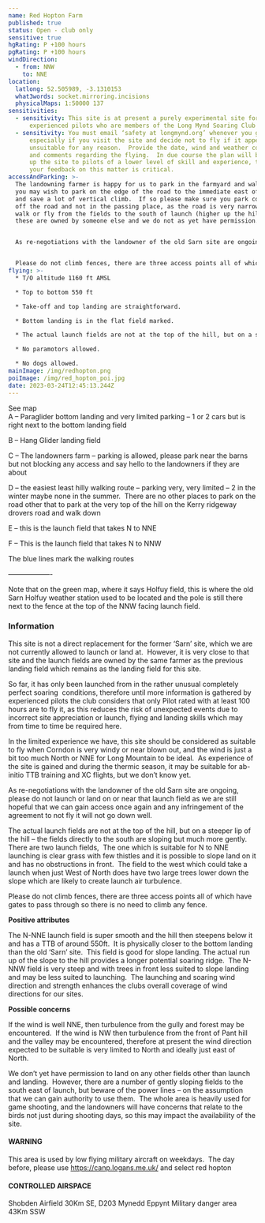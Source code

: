 ```yaml
---
name: Red Hopton Farm
published: true
status: Open - club only
sensitive: true
hgRating: P +100 hours
pgRating: P +100 hours
windDirection:
  - from: NNW
    to: NNE
location:
  latlong: 52.505989, -3.1310153
  what3words: socket.mirroring.incisions
  physicalMaps: 1:50000 137
sensitivities:
  - sensitivity: This site is at present a purely experimental site for highly
      experienced pilots who are members of the Long Mynd Soaring Club only
  - sensitivity: You must email ‘safety at longmynd.org’ whenever you go there,
      especially if you visit the site and decide not to fly if it appears
      unsuitable for any reason.  Provide the date, wind and weather conditions
      and comments regarding the flying.  In due course the plan will be to open
      up the site to pilots of a lower level of skill and experience, therefore
      your feedback on this matter is critical.
accessAndParking: >-
  The landowning farmer is happy for us to park in the farmyard and walk up, or
  you may wish to park on the edge of the road to the immediate east of launch
  and save a lot of vertical climb.  If so please make sure you park completely
  off the road and not in the passing place, as the road is very narrow.  Do not
  walk or fly from the fields to the south of launch (higher up the hill), as
  these are owned by someone else and we do not as yet have permission.


  As re-negotiations with the landowner of the old Sarn site are ongoing, please do not launch or land on or near that launch field as we are still hopeful that we can gain access once again and any infringement of the agreement to not fly it will not go down well.


  Please do not climb fences, there are three access points all of which have gates to pass through so there is no need to climb any fence.
flying: >-
  * T/O altitude 1160 ft AMSL

  * Top to bottom 550 ft

  * Take-off and top landing are straightforward.

  * Bottom landing is in the flat field marked.

  * The actual launch fields are not at the top of the hill, but on a steeper lip of the hill – the fields directly to the south are sloping but much more gently.  There are two launch fields,  The one which is suitable for N to NNE launching is clear grass with few thistles and it is possible to slope land on it and has no obstructions in front.  The field to the west which could take a launch when just West of North does have two large trees lower down the slope which are likely to create launch air turbulence.

  * No paramotors allowed.

  * No dogs allowed.
mainImage: /img/redhopton.png
poiImage: /img/red_hopton_poi.jpg
date: 2023-03-24T12:45:13.244Z
---
```


See map\
A – Paraglider bottom landing and very limited parking – 1 or 2 cars but is right next to the bottom landing field

B – Hang Glider landing field

C – The landowners farm – parking is allowed, please park near the barns but not blocking any access and say hello to the landowners if they are about

D – the easiest least hilly walking route – parking very, very limited – 2 in the winter maybe none in the summer.  There are no other places to park on the road other that to park at the very top of the hill on the Kerry ridgeway drovers road and walk down

E – this is the launch field that takes N to NNE

F – This is the launch field that takes N to NNW

The blue lines mark the walking routes

——————-

Note that on the green map, where it says Holfuy field, this is where the old Sarn Holfuy weather station used to be located and the pole is still there next to the fence at the top of the NNW facing launch field.

### Information

This site is not a direct replacement for the former ‘Sarn’ site, which we are not currently allowed to launch or land at.  However, it is very close to that site and the launch fields are owned by the same farmer as the previous landing field which remains as the landing field for this site.

So far, it has only been launched from in the rather unusual completely perfect soaring  conditions, therefore until more information is gathered by experienced pilots the club considers that only Pilot rated with at least 100 hours are to fly it, as this reduces the risk of unexpected events due to incorrect site appreciation or launch, flying and landing skills which may from time to time be required here.

In the limited experience we have, this site should be considered as suitable to fly when Corndon is very windy or near blown out, and the wind is just a bit too much North or NNE for Long Mountain to be ideal.  As experience of the site is gained and during the thermic season, it may be suitable for ab-initio TTB training and XC flights, but we don’t know yet.

As re-negotiations with the landowner of the old Sarn site are ongoing, please do not launch or land on or near that launch field as we are still hopeful that we can gain access once again and any infringement of the agreement to not fly it will not go down well.

The actual launch fields are not at the top of the hill, but on a steeper lip of the hill – the fields directly to the south are sloping but much more gently.  There are two launch fields,  The one which is suitable for N to NNE launching is clear grass with few thistles and it is possible to slope land on it and has no obstructions in front.  The field to the west which could take a launch when just West of North does have two large trees lower down the slope which are likely to create launch air turbulence.

Please do not climb fences, there are three access points all of which have gates to pass through so there is no need to climb any fence.

**Positive attributes**

The N-NNE launch field is super smooth and the hill then steepens below it and has a TTB of around 550ft.  It is physically closer to the bottom landing than the old ‘Sarn’ site.  This field is good for slope landing. The actual run up of the slope to the hill provides a longer potential soaring ridge.  The N-NNW field is very steep and with trees in front less suited to slope landing and may be less suited to launching.  The launching and soaring wind direction and strength enhances the clubs overall coverage of wind directions for our sites.

**Possible concerns**

If the wind is well NNE, then turbulence from the gully and forest may be encountered.  If the wind is NW then turbulence from the front of Pant hill and the valley may be encountered, therefore at present the wind direction expected to be suitable is very limited to North and ideally just east of North.

We don’t yet have permission to land on any other fields other than launch and landing.  However, there are a number of gently sloping fields to the south east of launch, but beware of the power lines – on the assumption that we can gain authority to use them.  The whole area is heavily used for game shooting, and the landowners will have concerns that relate to the birds not just during shooting days, so this may impact the availability of the site.

#### WARNING

This area is used by low flying military aircraft on weekdays.  The day before, please use <https://canp.logans.me.uk/> and select red hopton

#### CONTROLLED AIRSPACE

Shobden Airfield 30Km SE, D203 Mynedd Eppynt Military danger area 43Km SSW

